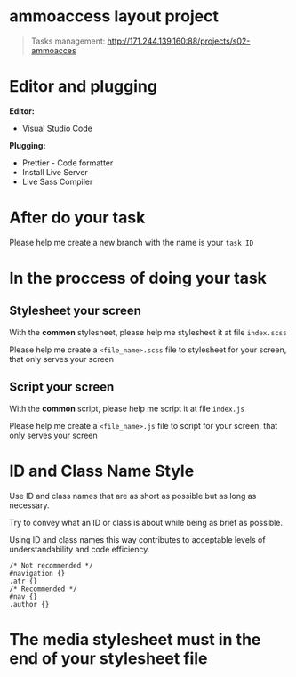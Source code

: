 # ammoaccess layout project

> Tasks management:
> http://171.244.139.160:88/projects/s02-ammoacces

# Editor and plugging

**Editor:** 
- Visual Studio Code

**Plugging:** 
- Prettier - Code formatter
- Install Live Server
- Live Sass Compiler


# After do your task

Please help me create a new branch with the name is your `task ID`

# In the proccess of doing your task

## Stylesheet your screen

With the **common** stylesheet, please help me stylesheet it at file `index.scss`

Please help me create a `<file_name>.scss` file to stylesheet for your screen, that only serves your screen

## Script your screen

With the **common** script, please help me script it at file `index.js`

Please help me create a `<file_name>.js` file to script for your screen, that only serves your screen

# ID and Class Name Style

Use ID and class names that are as short as possible but as long as necessary.

Try to convey what an ID or class is about while being as brief as possible.

Using ID and class names this way contributes to acceptable levels of understandability and code efficiency.

```
/* Not recommended */
#navigation {}
.atr {}
/* Recommended */
#nav {}
.author {}
```


# The media stylesheet must in the end of your stylesheet file